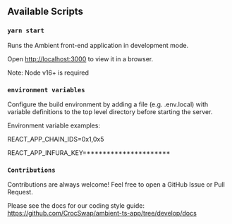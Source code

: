 ## Available Scripts 

### `yarn start`

Runs the Ambient front-end application in development mode.

Open [http://localhost:3000](http://localhost:3000) to view it in a browser.

Note: Node v16+ is required

### `environment variables` 

Configure the build environment by adding a file (e.g. .env.local) with variable definitions to the top level directory before starting the server.

Environment variable examples:

REACT_APP_CHAIN_IDS=0x1,0x5

REACT_APP_INFURA_KEY=*********************

### `Contributions` 

Contributions are always welcome! Feel free to open a GitHub Issue or Pull Request.

Please see the docs for our coding style guide: https://github.com/CrocSwap/ambient-ts-app/tree/develop/docs
